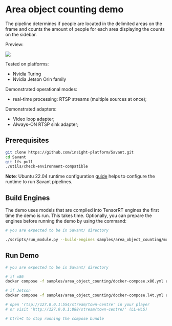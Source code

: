 # Area object counting demo

The pipeline determines if people are located in the delimited areas on the frame and counts the amount of people for each area displaying the counts on the sidebar.

Preview:

![](assets/area-object-counting-loop.webp)

Tested on platforms:

- Nvidia Turing
- Nvidia Jetson Orin family

Demonstrated operational modes:

- real-time processing: RTSP streams (multiple sources at once);

Demonstrated adapters:
- Video loop adapter;
- Always-ON RTSP sink adapter;

## Prerequisites

```bash
git clone https://github.com/insight-platform/Savant.git
cd Savant
git lfs pull
./utils/check-environment-compatible
```

**Note**: Ubuntu 22.04 runtime configuration [guide](https://insight-platform.github.io/Savant/develop/getting_started/0_configure_prod_env.html) helps to configure the runtime to run Savant pipelines.

## Build Engines

The demo uses models that are compiled into TensorRT engines the first time the demo is run. This takes time. Optionally, you can prepare the engines before running the demo by using the command:

```bash
# you are expected to be in Savant/ directory

./scripts/run_module.py --build-engines samples/area_object_counting/module.yml
```

## Run Demo

```bash
# you are expected to be in Savant/ directory

# if x86
docker compose -f samples/area_object_counting/docker-compose.x86.yml up

# if Jetson
docker compose -f samples/area_object_counting/docker-compose.l4t.yml up

# open 'rtsp://127.0.0.1:554/stream/town-centre' in your player
# or visit 'http://127.0.0.1:888/stream/town-centre/' (LL-HLS)

# Ctrl+C to stop running the compose bundle
```
